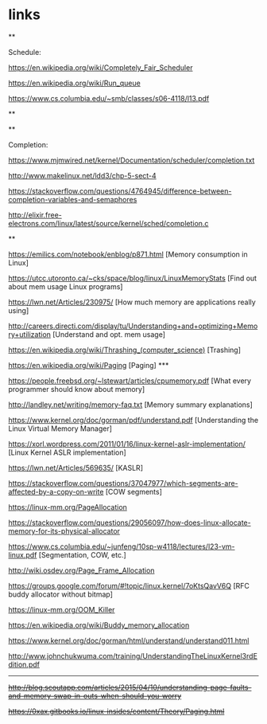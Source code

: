 # links

**

Schedule:

https://en.wikipedia.org/wiki/Completely_Fair_Scheduler

https://en.wikipedia.org/wiki/Run_queue

https://www.cs.columbia.edu/~smb/classes/s06-4118/l13.pdf

**

** 

Completion:

https://www.mjmwired.net/kernel/Documentation/scheduler/completion.txt

http://www.makelinux.net/ldd3/chp-5-sect-4

https://stackoverflow.com/questions/4764945/difference-between-completion-variables-and-semaphores

http://elixir.free-electrons.com/linux/latest/source/kernel/sched/completion.c

**




https://emilics.com/notebook/enblog/p871.html [Memory consumption in Linux]

https://utcc.utoronto.ca/~cks/space/blog/linux/LinuxMemoryStats [Find out about mem usage Linux programs]

https://lwn.net/Articles/230975/ [How much memory are applications really using]

http://careers.directi.com/display/tu/Understanding+and+optimizing+Memory+utilization [Understand and opt. mem usage]

https://en.wikipedia.org/wiki/Thrashing_(computer_science) [Trashing]

https://en.wikipedia.org/wiki/Paging [Paging] ***

https://people.freebsd.org/~lstewart/articles/cpumemory.pdf [What every programmer should know about memory]

http://landley.net/writing/memory-faq.txt [Memory summary explanations]

https://www.kernel.org/doc/gorman/pdf/understand.pdf [Understanding the Linux Virtual Memory Manager]

https://xorl.wordpress.com/2011/01/16/linux-kernel-aslr-implementation/ [Linux Kernel ASLR implementation]

https://lwn.net/Articles/569635/ [KASLR]

https://stackoverflow.com/questions/37047977/which-segments-are-affected-by-a-copy-on-write [COW segments]

https://linux-mm.org/PageAllocation

https://stackoverflow.com/questions/29056097/how-does-linux-allocate-memory-for-its-physical-allocator

https://www.cs.columbia.edu/~junfeng/10sp-w4118/lectures/l23-vm-linux.pdf [Segmentation, COW, etc.]

http://wiki.osdev.org/Page_Frame_Allocation

https://groups.google.com/forum/#!topic/linux.kernel/7oKtsQavV6Q [RFC buddy allocator without bitmap]

https://linux-mm.org/OOM_Killer

https://en.wikipedia.org/wiki/Buddy_memory_allocation

https://www.kernel.org/doc/gorman/html/understand/understand011.html

http://www.johnchukwuma.com/training/UnderstandingTheLinuxKernel3rdEdition.pdf



*****
<s>http://blog.scoutapp.com/articles/2015/04/10/understanding-page-faults-and-memory-swap-in-outs-when-should-you-worry</s>

<s>https://0xax.gitbooks.io/linux-insides/content/Theory/Paging.html</s>



